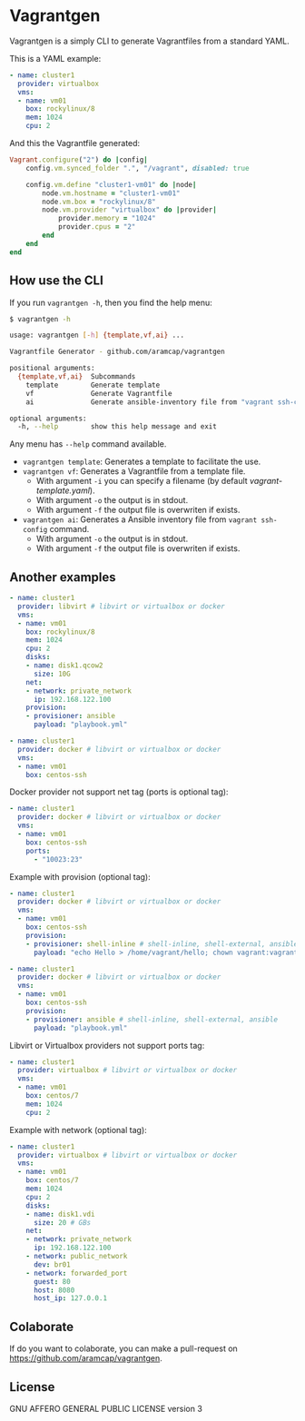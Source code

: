# Vagrantgen

Vagrantgen is a simply CLI to generate Vagrantfiles from a standard YAML.

This is a YAML example:

```yml
- name: cluster1
  provider: virtualbox
  vms:
  - name: vm01
    box: rockylinux/8
    mem: 1024
    cpu: 2
```

And this the Vagrantfile generated:
```rb
Vagrant.configure("2") do |config|
    config.vm.synced_folder ".", "/vagrant", disabled: true

    config.vm.define "cluster1-vm01" do |node|
        node.vm.hostname = "cluster1-vm01"
        node.vm.box = "rockylinux/8"
        node.vm.provider "virtualbox" do |provider|
            provider.memory = "1024"
            provider.cpus = "2"
        end
    end
end
```

## How use the CLI

If you run `vagrantgen -h`, then you find the help menu:
```sh
$ vagrantgen -h

usage: vagrantgen [-h] {template,vf,ai} ...

Vagrantfile Generator - github.com/aramcap/vagrantgen

positional arguments:
  {template,vf,ai}  Subcommands
    template        Generate template
    vf              Generate Vagrantfile
    ai              Generate ansible-inventory file from "vagrant ssh-config" command

optional arguments:
  -h, --help        show this help message and exit
```

Any menu has `--help` command available.

- `vagrantgen template`: Generates a template to facilitate the use.
- `vagrantgen vf`: Generates a Vagrantfile from a template file.
  - With argument `-i` you can specify a filename (by default _vagrant-template.yaml_).
  - With argument `-o` the output is in stdout.
  - With argument `-f` the output file is overwriten if exists.
- `vagrantgen ai`: Generates a Ansible inventory file from `vagrant ssh-config` command.
  - With argument `-o` the output is in stdout.
  - With argument `-f` the output file is overwriten if exists.

## Another examples

```yml
- name: cluster1
  provider: libvirt # libvirt or virtualbox or docker
  vms:
  - name: vm01
    box: rockylinux/8
    mem: 1024
    cpu: 2
    disks:
    - name: disk1.qcow2
      size: 10G
    net:
    - network: private_network
      ip: 192.168.122.100
    provision:
    - provisioner: ansible
      payload: "playbook.yml"
```

```yml
- name: cluster1
  provider: docker # libvirt or virtualbox or docker
  vms:
  - name: vm01
    box: centos-ssh
```

Docker provider not support net tag (ports is optional tag):
```yml
- name: cluster1
  provider: docker # libvirt or virtualbox or docker
  vms:
  - name: vm01
    box: centos-ssh
    ports:
      - "10023:23"
```

Example with provision (optional tag):
```yml
- name: cluster1
  provider: docker # libvirt or virtualbox or docker
  vms:
  - name: vm01
    box: centos-ssh
    provision:
    - provisioner: shell-inline # shell-inline, shell-external, ansible
      payload: "echo Hello > /home/vagrant/hello; chown vagrant:vagrant /home/vagrant/hello"
```

```yml
- name: cluster1
  provider: docker # libvirt or virtualbox or docker
  vms:
  - name: vm01
    box: centos-ssh
    provision:
    - provisioner: ansible # shell-inline, shell-external, ansible
      payload: "playbook.yml"
```

Libvirt or Virtualbox providers not support ports tag:
```yml
- name: cluster1
  provider: virtualbox # libvirt or virtualbox or docker
  vms:
  - name: vm01
    box: centos/7
    mem: 1024
    cpu: 2
```

Example with network (optional tag):
```yml
- name: cluster1
  provider: virtualbox # libvirt or virtualbox or docker
  vms:
  - name: vm01
    box: centos/7
    mem: 1024
    cpu: 2
    disks:
    - name: disk1.vdi
      size: 20 # GBs
    net:
    - network: private_network
      ip: 192.168.122.100
    - network: public_network
      dev: br01
    - network: forwarded_port
      guest: 80
      host: 8080
      host_ip: 127.0.0.1
```

## Colaborate

If do you want to colaborate, you can make a pull-request on https://github.com/aramcap/vagrantgen.

## License

GNU AFFERO GENERAL PUBLIC LICENSE version 3